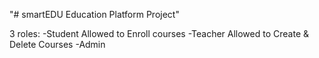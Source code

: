 "# smartEDU Education Platform Project"

3 roles: 
  -Student
    Allowed to Enroll courses
  -Teacher
    Allowed to Create & Delete Courses
  -Admin


